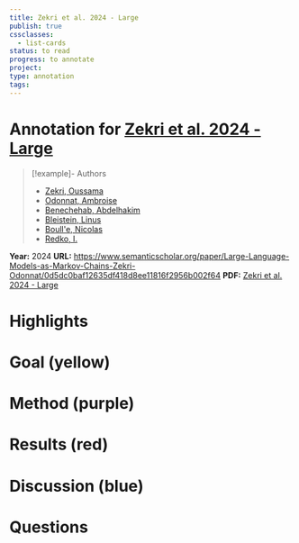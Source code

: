 ```yaml
---
title: Zekri et al. 2024 - Large
publish: true
cssclasses:
  - list-cards
status: to read
progress: to annotate
project:
type: annotation
tags:
---
```

# Annotation for [Zekri et al. 2024 - Large](Papers/References/Zekri%20et%20al.%202024%20-%20Large)

> [!example]- Authors
> - [Zekri, Oussama](Papers/People/Zekri%20Oussama)
> - [Odonnat, Ambroise](Papers/People/Odonnat%20Ambroise)
> - [Benechehab, Abdelhakim](Papers/People/Benechehab%20Abdelhakim)
> - [Bleistein, Linus](Papers/People/Bleistein%20Linus)
> - [Boull'e, Nicolas](Papers/People/Boull'e%20Nicolas)
> - [Redko, I.](Papers/People/Redko%20I.)

**Year:** 2024
**URL:** https://www.semanticscholar.org/paper/Large-Language-Models-as-Markov-Chains-Zekri-Odonnat/0d5dc0baf12635df418d8ee11816f2956b002f64
**PDF:** [Zekri et al. 2024 - Large](Papers/PDFs/Zekri%20et%20al.%202024%20-%20Large%20Language%20Models%20as%20Markov%20Chains.pdf)

# Highlights


# Goal (yellow)


# Method (purple)


# Results (red)


# Discussion (blue)


# Questions

